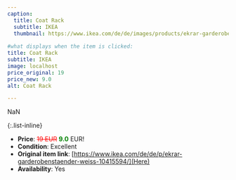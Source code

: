 ```yaml
---
caption:
  title: Coat Rack
  subtitle: IKEA
  thumbnail: https://www.ikea.com/de/de/images/products/ekrar-garderobenstaender-weiss__0710637_pe727670_s5.jpg
  
#what displays when the item is clicked:
title: Coat Rack
subtitle: IKEA
image: localhost
price_original: 19
price_new: 9.0
alt: Coat Rack

---
```

NaN

{:.list-inline} 
- **Price**: <span style="color:red"><del>19 EUR</del></span> <span style="color:green">**9.0**</span> EUR!
- **Condition**: Excellent
- **Original item link**: [https://www.ikea.com/de/de/p/ekrar-garderobenstaender-weiss-10415594/](Here)
- **Availability**: Yes
